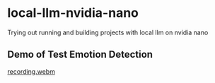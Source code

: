 # local-llm-nvidia-nano
Trying out running and building projects with local llm on nvidia nano

## Demo of Test Emotion Detection
[recording.webm](https://github.com/user-attachments/assets/25ec9597-b60d-4cb4-ab71-163bfc522af8)
